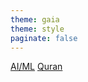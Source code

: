 ```yaml
---
theme: gaia
theme: style
paginate: false
---
```


<!-- _class: dashboard -->
<!-- <style scoped> -->
<!-- .dashboard-tiles { -->
<!--   display: flex; -->
<!--   flex-wrap: wrap; -->
<!--   gap: 24px; -->
<!--   justify-content: center; -->
<!--   margin-top: 48px; -->
<!-- } -->
<!-- .tile-link { -->
<!--   display: inline-block; -->
<!--   width: 200px; -->
<!--   height: 140px; -->
<!--   background: #0078D7; -->
<!--   border-radius: 14px; -->
<!--   color: #fff !important; -->
<!--   text-decoration: none; -->
<!--   font-size: 22px; -->
<!--   font-weight: 700; -->
<!--   display: flex; -->
<!--   align-items: center; -->
<!--   justify-content: center; -->
<!--   box-shadow: 0 4px 16px rgba(0,0,0,0.30); -->
<!--   transition: background 0.2s; -->
<!-- } -->
<!-- .tile-link:hover { -->
<!--   background: #005a9e; -->
<!-- } -->
<!-- </style> -->

<div class="dashboard-tiles">
  <a class="tile-link" href="aiml/index.html">AI/ML</a>
  <a class="tile-link" href="quran/index.html">Quran</a>
</div>
